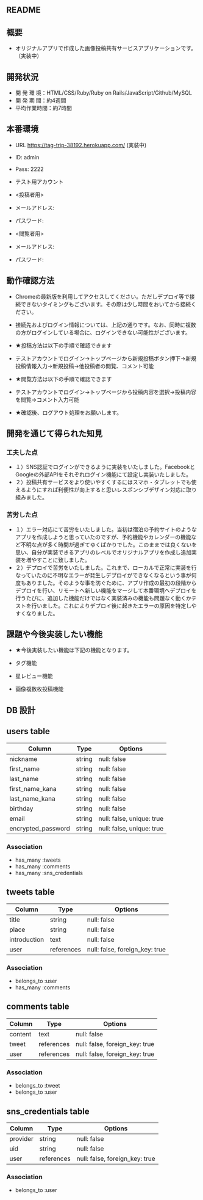 ## README

## 概要

* オリジナルアプリで作成した画像投稿共有サービスアプリケーションです。（実装中）

## 開発状況

* 開 発 環 境：HTML/CSS/Ruby/Ruby on Rails/JavaScript/Github/MySQL
* 開 発 期 間：約4週間
* 平均作業時間：約7時間

## 本番環境

* URL https://tag-trip-38192.herokuapp.com/ (実装中)

* ID: admin
* Pass: 2222

* テスト用アカウント
* <投稿者用>
* メールアドレス: 
* パスワード: 
* <閲覧者用>
* メールアドレス: 
* パスワード: 

## 動作確認方法

* Chromeの最新版を利用してアクセスしてください。ただしデプロイ等で接続できないタイミングもございます。その際は少し時間をおいてから接続ください。

* 接続先およびログイン情報については、上記の通りです。なお、同時に複数の方がログインしている場合に、ログインできない可能性がございます。

* ★投稿方法は以下の手順で確認できます
* テストアカウントでログイン→トップページから新規投稿ボタン押下→新規投稿情報入力→新規投稿→他投稿者の閲覧、コメント可能

* ★閲覧方法は以下の手順で確認できます
* テストアカウントでログイン→トップページから投稿内容を選択→投稿内容を閲覧→コメント入力可能

* ★確認後、ログアウト処理をお願いします。

## 開発を通じて得られた知見

### 工夫した点

* １）SNS認証でログインができるように実装をいたしました。FacebookとGoogleの外部APIをそれぞれログイン機能にて設定し実装いたしました。
* ２）投稿共有サービスをより使いやすくするにはスマホ・タブレットでも使えるようにすれば利便性が向上すると思いレスポンシブデザイン対応に取り組みました。


### 苦労した点

* １）エラー対応にて苦労をいたしました。当初は宿泊の予約サイトのようなアプリを作成しようと思っていたのですが、予約機能やカレンダーの機能など不明な点が多く時間が過ぎてゆくばかりでした。このままでは良くないを思い、自分が実装できるアプリのレベルでオリジナルアプリを作成し追加実装を増やすことに致しました。
* ２）デプロイで苦労をいたしました。これまで、ローカルで正常に実装を行なっていたのに不明なエラーが発生しデプロイができなくなるという事が何度もありました。そのような事を防ぐために、アプリ作成の最初の段階からデプロイを行い、リモートへ新しい機能をマージして本番環境へデプロイを行うたびに、追加した機能だけではなく実装済みの機能も問題なく動くかテストを行いました。これによりデプロイ後に起きたエラーの原因を特定しやすくなりました。

## 課題や今後実装したい機能

* ★今後実装したい機能は下記の機能となります。

* タグ機能
* 星レビュー機能
* 画像複数枚投稿機能


## DB 設計

## users table

| Column             | Type                | Options                   |
|--------------------|---------------------|---------------------------|
| nickname           | string              | null: false               |
| first_name         | string              | null: false               |
| last_name          | string              | null: false               |
| first_name_kana    | string              | null: false               |
| last_name_kana     | string              | null: false               |
| birthday           | string              | null: false               |
| email              | string              | null: false, unique: true |
| encrypted_password | string              | null: false, unique: true |

### Association

* has_many :tweets
* has_many :comments
* has_many :sns_credentials

## tweets table

| Column             | Type                | Options                        |
|--------------------|---------------------|--------------------------------|
| title              | string              | null: false                    |
| place              | string              | null: false                    |
| introduction       | text                | null: false                    |
| user               | references          | null: false, foreign_key: true |

### Association

* belongs_to :user
* has_many :comments

## comments table

| Column      | Type       | Options                        |
|-------------|------------|--------------------------------|
| content     | text       | null: false                    |
| tweet       | references | null: false, foreign_key: true |
| user        | references | null: false, foreign_key: true |

### Association

* belongs_to :tweet
* belongs_to :user

## sns_credentials table

| Column             | Type                | Options                        |
|--------------------|---------------------|--------------------------------|
| provider           | string              | null: false                    |
| uid                | string              | null: false                    |
| user               | references          | null: false, foreign_key: true |

### Association

* belongs_to :user